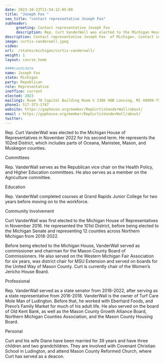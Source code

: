 ```yaml
---
date: 2023-10-22T11:54:12-05:00
title: "Joseph Fox "
seo_title: "contact representative Joseph Fox"
subheader:
     greeting: Contact representative Joseph Fox
     description: Rep. Curt VanderWall was elected to the Michigan House of Representatives in November 2022 for his second term. He represents the 102nd District Rep. VanderWall serves as the Republican vice chair on the Health Policy, and Higher Education committees. He also serves as a member on the Agriculture committee.
description: Contact representative Joseph Fox  of Michigan. Contact information for Joseph Fox  includes email address, phone number, and mailing address.
image: curtis-vanderwall.jpeg
video:
url:  /states/michigan/curtis-vanderwall/
weight: 1
layout: course_home

####candidate
name: Joseph Fox
state: Michigan
party: Republican
role: Representative
inoffice: current
elected: 2023
mailing1: Room 70 Capitol Building Room S 1386 HOB Lansing, MI 48909-7514
phone1: 517-373-1747
website: https://gophouse.org/member/RepCurtisVanderWall/about/
email : https://gophouse.org/member/RepCurtisVanderWall/about/
twitter:
---
```


Rep. Curt VanderWall was elected to the Michigan House of Representatives in November 2022 for his second term. He represents the 102nd District, which includes parts of Oceana, Manistee, Mason, and Muskegon counties.

Committees

Rep. VanderWall serves as the Republican vice chair on the Health Policy, and Higher Education committees. He also serves as a member on the Agriculture committee.

Education

Rep. VanderWall completed courses at Grand Rapids Junior College for two years before moving on to the workforce.

Community Involvement

Curt VanderWall was first elected to the Michigan House of Representatives in November 2016. He represented the 101st District, before being elected to the Michigan Senate and representing 12 counties across Northern Michigan from 2018-2022.

Before being elected to the Michigan House, VanderWall served as commissioner and chairman for the Mason County Board of Commissioners. He also served on the Western Michigan Fair Association for six years, was district chair for MSU Extension and served on boards for the United Way of Mason County. Curt is currently chair of the Women’s Jericho House Board.

Professional

Rep. VanderWall served as a state senator from 2018-2022, after serving as a state representative from 2016-2018. VanderWall is the owner of Turf Care Mole Man of Ludington. Before that, he worked with Eberhard Foods, and Prevo’s Family Market for much of his adult life. He also served on the board of Old Kent Bank, as well as the Mason County Growth Alliance Board, Northern Michigan Counties Association, and the Mason County Housing Board.

Personal

Curt and his wife Diane have been married for 39 years and have three children and two grandchildren. They are involved with Covenant Christian School in Ludington, and attend Mason County Reformed Church, where Curt has served as a deacon.
